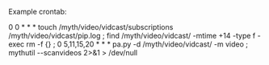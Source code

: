 Example crontab:

0 0 * * * touch /myth/video/vidcast/subscriptions /myth/video/vidcast/pip.log ; find /myth/video/vidcast/ -mtime +14 -type f -exec rm -f {} \;
0 5,11,15,20 * * * pa.py -d /myth/video/vidcast/ -m video ; mythutil --scanvideos 2>&1 > /dev/null

